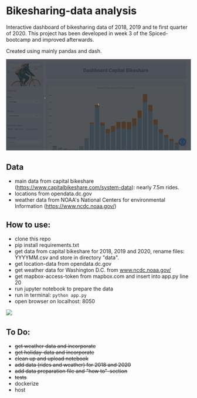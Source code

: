 # Bikesharing-data analysis

Interactive dashboard of bikesharing data of 2018, 2019 and te first quarter of 2020.
This project has been developed in week 3 of the Spiced-bootcamp and improved afterwards.

Created using mainly pandas and dash.

<img src="Bike_main.gif" width="1000"/>


## Data
- main data from capital bikeshare (https://www.capitalbikeshare.com/system-data): nearly 7.5m rides.
- locations from opendata.dc.gov
- weather data from NOAA's National Centers for environmental Information (https://www.ncdc.noaa.gov/)

## How to use:
- clone this repo
- pip install requirements.txt
- get data from capital bikeshare for 2018, 2019 and 2020, rename files: YYYYMM.csv and store in directory "data".
- get location-data from opendata.dc.gov
- get weather data for Washington D.C. from www.ncdc.noaa.gov/
- get mapbox-access-token from mapbox.com and insert into app.py line 20
- run jupyter notebook to prepare the data
- run in terminal: `python app.py`
- open browser on localhost: 8050

<img src="Bike_second.gif" width="1000"/>


## To Do:
- ~~get weather data and incorporate~~
- ~~get holiday-data and incorporate~~
- ~~clean up and upload notebook~~
- ~~add data (rides and weather) for 2018 and 2020~~
- ~~add data preparation file and "how to"-section~~
- ~~tests~~
- dockerize
- host
